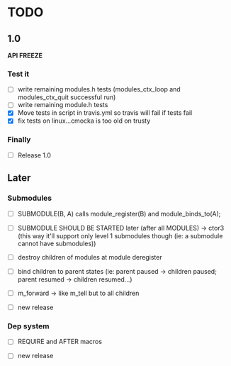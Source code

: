 # TODO

## 1.0

**API FREEZE**

### Test it

- [ ] write remaining modules.h tests (modules_ctx_loop and modules_ctx_quit successful run)
- [ ] write remaining module.h tests
- [x] Move tests in script in travis.yml so travis will fail if tests fail
- [x] fix tests on linux...cmocka is too old on trusty

### Finally

- [ ] Release 1.0

## Later

### Submodules

- [ ] SUBMODULE(B, A) calls module_register(B) and module_binds_to(A);
- [ ] SUBMODULE SHOULD BE STARTED later (after all MODULES) -> ctor3 (this way it'll support only level 1 submodules though (ie: a submodule cannot have submodules))
- [ ] destroy children of modules at module deregister
- [ ] bind children to parent states (ie: parent paused -> children paused; parent resumed -> children resumed...)
- [ ] m_forward -> like m_tell but to all children

- [ ] new release


### Dep system

- [ ] REQUIRE and AFTER macros

- [ ] new release
